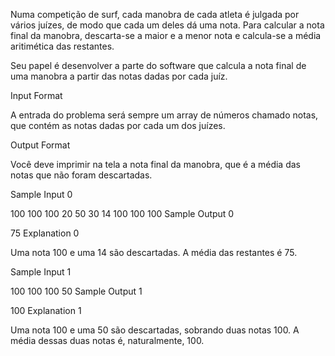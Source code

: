 Numa competição de surf, cada manobra de cada atleta é julgada por vários juízes, de modo que cada um deles dá uma nota. Para calcular a nota final da manobra, descarta-se a maior e a menor nota e calcula-se a média aritimética das restantes.

Seu papel é desenvolver a parte do software que calcula a nota final de uma manobra a partir das notas dadas por cada juíz.

Input Format

A entrada do problema será sempre um array de números chamado notas, que contém as notas dadas por cada um dos juízes.

Output Format

Você deve imprimir na tela a nota final da manobra, que é a média das notas que não foram descartadas.

Sample Input 0

100 100 100 20 50 30 14 100 100 100
Sample Output 0

75
Explanation 0

Uma nota 100 e uma 14 são descartadas. A média das restantes é 75.

Sample Input 1

100 100 100 50
Sample Output 1

100
Explanation 1

Uma nota 100 e uma 50 são descartadas, sobrando duas notas 100. A média dessas duas notas é, naturalmente, 100.

